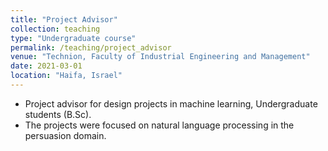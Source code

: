 ```yaml
---
title: "Project Advisor"
collection: teaching
type: "Undergraduate course"
permalink: /teaching/project_advisor
venue: "Technion, Faculty of Industrial Engineering and Management"
date: 2021-03-01
location: "Haifa, Israel"
---
```


* Project advisor for design projects in machine learning, Undergraduate students (B.Sc).
* The projects were focused on natural language processing in the persuasion domain.
